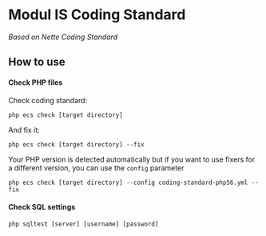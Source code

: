 # Modul IS Coding Standard

_Based on Nette Coding Standard_

## How to use

#### Check PHP files

Check coding standard:

```
php ecs check [target directory]
```

And fix it:

```
php ecs check [target directory] --fix
```

Your PHP version is detected automatically but if you want to use fixers for a different version,
you can use the `config` parameter

```
php ecs check [target directory] --config coding-standard-php56.yml --fix
```

#### Check SQL settings

```
php sqltest [server] [username] [password]
```